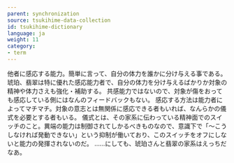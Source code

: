 ```yaml
---
parent: synchronization
source: tsukihime-data-collection
id: tsukihime-dictionary
language: ja
weight: 11
category:
- term
---
```


他者に感応する能力。簡単に言って、自分の体力を誰かに分け与える事である。
琥珀、翡翠は特に優れた感応能力者で、自分の体力を分け与えるばかりか対象の精神や体力さえも強化・補助する。
共感能力ではないので、対象が傷をおっても感応している側にはなんのフィードバックもない。
感応する方法は能力者によってマチマチ。対象の意志とは無関係に感応できる者もいれば、なんらかの儀式を必要とする者もいる。
儀式とは、その家系に伝わっている精神面でのスイッチのこと。異端の能力は制御されてしかるべきものなので、意識下で「～こうしなければ発動できない」という抑制が働いており、このスイッチをオフにしないと能力の発揮されないのだ。
……にしても、琥珀さんと翡翠の家系はえっちだなあ。
